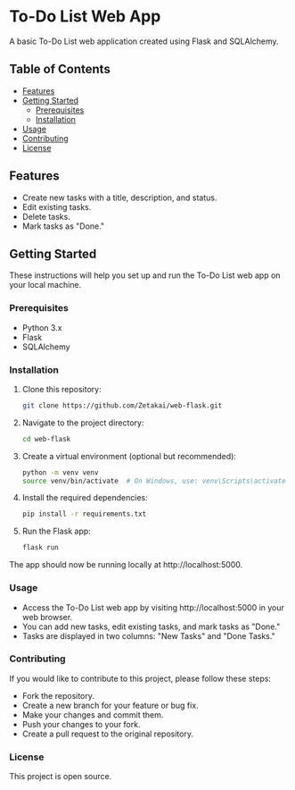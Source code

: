 # To-Do List Web App

A basic To-Do List web application created using Flask and SQLAlchemy.

## Table of Contents

- [Features](#features)
- [Getting Started](#getting-started)
  - [Prerequisites](#prerequisites)
  - [Installation](#installation)
- [Usage](#usage)
- [Contributing](#contributing)
- [License](#license)

## Features

- Create new tasks with a title, description, and status.
- Edit existing tasks.
- Delete tasks.
- Mark tasks as "Done."

## Getting Started

These instructions will help you set up and run the To-Do List web app on your local machine.

### Prerequisites

- Python 3.x
- Flask
- SQLAlchemy

### Installation

1. Clone this repository:
   ```bash
   git clone https://github.com/Zetakai/web-flask.git
   ```
   
2. Navigate to the project directory:
   ```bash
   cd web-flask
   ```
   
3. Create a virtual environment (optional but recommended):
   ```bash
   python -m venv venv
   source venv/bin/activate  # On Windows, use: venv\Scripts\activate

4. Install the required dependencies:
   ```bash
   pip install -r requirements.txt

5. Run the Flask app:
   ```bash
   flask run
   
The app should now be running locally at http://localhost:5000.

### Usage

* Access the To-Do List web app by visiting http://localhost:5000 in your web browser.
* You can add new tasks, edit existing tasks, and mark tasks as "Done."
* Tasks are displayed in two columns: "New Tasks" and "Done Tasks."

### Contributing
If you would like to contribute to this project, please follow these steps:

* Fork the repository.
* Create a new branch for your feature or bug fix.
* Make your changes and commit them.
* Push your changes to your fork.
* Create a pull request to the original repository.
  
### License
This project is open source.
